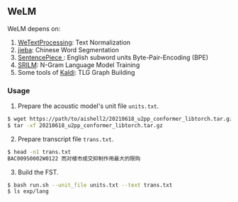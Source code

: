 ## WeLM

WeLM depens on:

1. [WeTextProcessing](https://github.com/wenet-e2e/WeTextProcessing): Text Normalization
2. [jieba](https://github.com/fxsjy/jieba): Chinese Word Segmentation
3. [SentencePiece ](https://github.com/google/sentencepiece): English subword units Byte-Pair-Encoding (BPE)
4. [SRILM](http://www.speech.sri.com/projects/srilm): N-Gram Language Model Training
5. Some tools of [Kaldi](https://github.com/kaldi-asr/kaldi): TLG Graph Building

### Usage

1. Prepare the acoustic model's unit file `units.txt`.

``` bash
$ wget https://path/to/aishell2/20210618_u2pp_conformer_libtorch.tar.gz
$ tar -xf 20210618_u2pp_conformer_libtorch.tar.gz
```

2. Prepare transcript file `trans.txt`.

``` bash
$ head -n1 trans.txt
BAC009S0002W0122 而对楼市成交抑制作用最大的限购
```

3. Build the FST.


``` bash
$ bash run.sh --unit_file units.txt --text trans.txt
$ ls exp/lang
```

